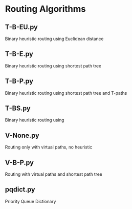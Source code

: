 # Routing Algorithms

## T-B-EU.py
Binary heuristic routing using Euclidean distance

## T-B-E.py
Binary heuristic routing using shortest path tree 

## T-B-P.py
Binary heuristic routing using shortest path tree and T-paths

## T-BS.py
Binary heuristic routing using 

## V-None.py
Routing only with virtual paths, no heuristic

## V-B-P.py
Routing with virtual paths and shortest path tree

## pqdict.py
Priority Queue Dictionary

